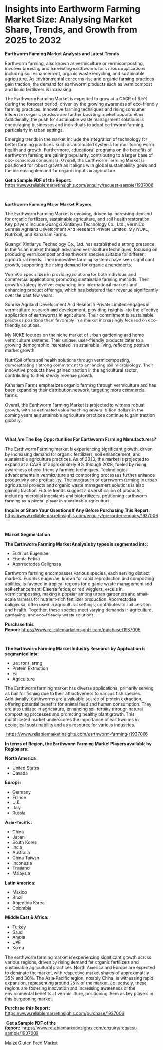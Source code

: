 <p><h1>Insights into Earthworm Farming Market Size: Analysing Market Share, Trends, and Growth from 2025 to 2032</h1></p><p><strong>Earthworm Farming Market Analysis and Latest Trends</strong></p>
<p><p>Earthworm farming, also known as vermiculture or vermicomposting, involves breeding and harvesting earthworms for various applications including soil enhancement, organic waste recycling, and sustainable agriculture. As environmental concerns rise and organic farming practices gain traction, the demand for earthworm products such as vermicompost and liquid fertilizers is increasing.</p><p>The Earthworm Farming Market is expected to grow at a CAGR of 6.5% during the forecast period, driven by the growing awareness of eco-friendly farming practices. Innovative farming techniques and rising consumer interest in organic produce are further boosting market opportunities. Additionally, the push for sustainable waste management solutions is encouraging businesses and individuals to adopt earthworm farming, particularly in urban settings.</p><p>Emerging trends in the market include the integration of technology for better farming practices, such as automated systems for monitoring worm health and growth. Furthermore, educational programs on the benefits of earthworm farming are gaining popularity, contributing to a larger base of eco-conscious consumers. Overall, the Earthworm Farming Market is positioned for robust growth as it aligns with global sustainability goals and the increasing demand for organic inputs in agriculture.</p></p>
<p><strong>Get a Sample PDF of the Report:&nbsp;</strong> <a href="https://www.reliablemarketinsights.com/enquiry/request-sample/1937006?utm_campaign=3044&utm_medium=2&utm_source=Github&utm_content=ia&utm_term=30032025&utm_id=earthworm-farming">https://www.reliablemarketinsights.com/enquiry/request-sample/1937006</a></p>
<p>&nbsp;</p>
<p><strong>Earthworm Farming Major Market Players</strong></p>
<p><p>The Earthworm Farming Market is evolving, driven by increasing demand for organic fertilizers, sustainable agriculture, and soil health restoration. Key players include Guangxi Xintianyu Technology Co., Ltd., VermiCo, Sunrise Agriland Development And Research Private Limited, My NOKE, NutriSoil, and Kahariam Farms.</p><p>Guangxi Xintianyu Technology Co., Ltd. has established a strong presence in the Asian market through advanced vermiculture techniques, focusing on producing vermicompost and earthworm species suitable for different agricultural needs. Their innovative farming systems have seen significant growth, supporting the rising demand for organic amendments.</p><p>VermiCo specializes in providing solutions for both individual and commercial applications, promoting sustainable farming methods. Their growth strategy involves expanding into international markets and enhancing product offerings, which has bolstered their revenue significantly over the past few years.</p><p>Sunrise Agriland Development And Research Private Limited engages in vermiculture research and development, providing insights into the effective application of earthworms in agriculture. Their commitment to sustainable practices positions them favorably in a market increasingly focused on eco-friendly solutions.</p><p>My NOKE focuses on the niche market of urban gardening and home vermiculture systems. Their unique, user-friendly products cater to a growing demographic interested in sustainable living, reflecting positive market growth.</p><p>NutriSoil offers soil health solutions through vermicomposting, demonstrating a strong commitment to enhancing soil microbiology. Their innovative products have gained traction in the agricultural sector, contributing to their steady revenue growth.</p><p>Kahariam Farms emphasizes organic farming through vermiculture and has been expanding their distribution network, targeting more commercial farms.</p><p>Overall, the Earthworm Farming Market is projected to witness robust growth, with an estimated value reaching several billion dollars in the coming years as sustainable agriculture practices continue to gain traction globally.</p></p>
<p>&nbsp;</p>
<p><strong>What Are The Key Opportunities For Earthworm Farming Manufacturers?</strong></p>
<p><p>The Earthworm Farming market is experiencing significant growth, driven by increasing demand for organic fertilizers, soil enhancement, and sustainable agriculture practices. As of 2023, the market is projected to expand at a CAGR of approximately 9% through 2028, fueled by rising awareness of eco-friendly farming techniques. Technological advancements in vermiculture and composting processes further enhance productivity and profitability. The integration of earthworm farming in urban agricultural projects and organic waste management solutions is also gaining traction. Future trends suggest a diversification of products, including microbial inoculants and biofertilizers, positioning earthworm farming as a pivotal player in sustainable agriculture.</p></p>
<p><strong>Inquire or Share Your Questions If Any Before Purchasing This Report:</strong> <a href="https://www.reliablemarketinsights.com/enquiry/pre-order-enquiry/1937006?utm_campaign=3044&utm_medium=2&utm_source=Github&utm_content=ia&utm_term=30032025&utm_id=earthworm-farming">https://www.reliablemarketinsights.com/enquiry/pre-order-enquiry/1937006</a></p>
<p>&nbsp;</p>
<p><strong>Market Segmentation</strong></p>
<p><strong>The Earthworm Farming Market Analysis by types is segmented into:</strong></p>
<p><ul><li>Eudrilus Eugeniae</li><li>Eisenia Fetida</li><li>Aporrectodea Calignosa</li></ul></p>
<p><p>Earthworm farming encompasses various species, each serving distinct markets. Eudrilus eugeniae, known for rapid reproduction and composting abilities, is favored in tropical regions for organic waste management and soil enhancement. Eisenia fetida, or red wigglers, excels in vermicomposting, making it popular among urban gardeners and small-scale farmers for nutrient-rich fertilizer production. Aporrectodea caliginosa, often used in agricultural settings, contributes to soil aeration and health. Together, these species meet varying demands in agriculture, gardening, and eco-friendly waste solutions.</p></p>
<p><strong>Purchase this Report:&nbsp;</strong><a href="https://www.reliablemarketinsights.com/purchase/1937006?utm_campaign=3044&utm_medium=2&utm_source=Github&utm_content=ia&utm_term=30032025&utm_id=earthworm-farming">https://www.reliablemarketinsights.com/purchase/1937006</a></p>
<p>&nbsp;</p>
<p><strong>The Earthworm Farming Market Industry Research by Application is segmented into:</strong></p>
<p><ul><li>Bait for Fishing</li><li>Protein Extraction</li><li>Eat</li><li>Agriculture</li></ul></p>
<p><p>The Earthworm farming market has diverse applications, primarily serving as bait for fishing due to their attractiveness to various fish species. Additionally, earthworms are a valuable source of protein extraction, offering potential benefits for animal feed and human consumption. They are also utilized in agriculture, enhancing soil fertility through natural composting processes and promoting healthy plant growth. This multifaceted market underscores the importance of earthworms in ecological sustainability and as a resource for various industries.</p></p>
<p><a href="https://www.reliablemarketinsights.com/earthworm-farming-r1937006?utm_campaign=3044&utm_medium=2&utm_source=Github&utm_content=ia&utm_term=30032025&utm_id=earthworm-farming">&nbsp;https://www.reliablemarketinsights.com/earthworm-farming-r1937006</a></p>
<p><strong>In terms of Region, the Earthworm Farming Market Players available by Region are:</strong></p>
<p>
    <p> <strong> North America: </strong>
        <ul>
            <li>United States</li>
            <li>Canada</li>
        </ul>
        </p> 
    <p> <strong> Europe: </strong>
        <ul>
            <li>Germany</li>
            <li>France</li>
            <li>U.K.</li>
            <li>Italy</li>
            <li>Russia</li>
        </ul>
        </p> 
    <p> <strong> Asia-Pacific: </strong>
        <ul>
            <li>China</li>
            <li>Japan</li>
            <li>South Korea</li>
            <li>India</li>
            <li>Australia</li>
            <li>China Taiwan</li>
            <li>Indonesia</li>
            <li>Thailand</li>
            <li>Malaysia</li>
        </ul>
        </p> 
    <p> <strong> Latin America: </strong>
        <ul>
            <li>Mexico</li>
            <li>Brazil</li>
            <li>Argentina Korea</li>
            <li>Colombia</li>
        </ul>
        </p> 
    <p> <strong> Middle East & Africa: </strong>
        <ul>
            <li>Turkey</li>
            <li>Saudi</li>
            <li>Arabia</li>
            <li>UAE</li>
            <li>Korea</li>
        </ul>
    </p>
    </p>
<p><p>The earthworm farming market is experiencing significant growth across various regions, driven by rising demand for organic fertilizers and sustainable agricultural practices. North America and Europe are expected to dominate the market, with respective market shares of approximately 35% and 30%. The Asia-Pacific region, notably China, is witnessing rapid expansion, representing around 25% of the market. Collectively, these regions are fostering innovation and increasing awareness of the environmental benefits of vermiculture, positioning them as key players in this burgeoning market.</p></p>
<p><strong>Purchase this Report: </strong><a href="https://www.reliablemarketinsights.com/purchase/1937006?utm_campaign=3044&utm_medium=2&utm_source=Github&utm_content=ia&utm_term=30032025&utm_id=earthworm-farming">https://www.reliablemarketinsights.com/purchase/1937006</a></p>
<p>&nbsp;<strong>Get a Sample PDF of the Report:&nbsp;&nbsp;</strong><a href="https://www.reliablemarketinsights.com/enquiry/request-sample/1937006?utm_campaign=3044&utm_medium=2&utm_source=Github&utm_content=ia&utm_term=30032025&utm_id=earthworm-farming">https://www.reliablemarketinsights.com/enquiry/request-sample/1937006</a></p>
<p><strong></strong></p>
<p><p><a href="https://github.com/kaqiewan/Market-Research-Report-List-1/blob/main/maize-gluten-feed-market.md?utm_campaign=3044&utm_medium=2&utm_source=Github&utm_content=ia&utm_term=30032025&utm_id=earthworm-farming">Maize Gluten Feed Market</a></p></p>